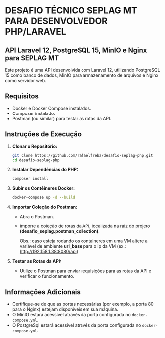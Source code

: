 # DESAFIO TÉCNICO SEPLAG MT PARA DESENVOLVEDOR PHP/LARAVEL 

## API Laravel 12, PostgreSQL 15, MinIO e Nginx para SEPLAG MT

Este projeto é uma API desenvolvida com Laravel 12, utilizando PostgreSQL 15 como banco de dados, MinIO para armazenamento de arquivos e Nginx como servidor web.

## Requisitos

* Docker e Docker Compose instalados.
* Composer instalado.
* Postman (ou similar) para testar as rotas da API.

## Instruções de Execução

1.  **Clonar o Repositório:**

    ```bash
    git clone https://github.com/rafaelfreba/desafio-seplag-php.git
    cd desafio-seplag-php
    ```

2.  **Instalar Dependências do PHP:**

    ```bash
    composer install
    ```
    
3.  **Subir os Contêineres Docker:**

    ```bash
    docker-compose up -d --build
    ```

4.  **Importar Coleção do Postman:**

    * Abra o Postman.
    * Importe a coleção de rotas da API, localizada na raiz do projeto **(desafio_seplag.postman_collection)**.

      Obs.: caso esteja rodando os containeres em uma VM altere a variável de ambiente **url_base** para o ip da VM (ex.: http://192.158.1.38:8080/api)

5.  **Testar as Rotas da API:**

    * Utilize o Postman para enviar requisições para as rotas da API e verificar o funcionamento.

## Informações Adicionais

* Certifique-se de que as portas necessárias (por exemplo, a porta 80 para o Nginx) estejam disponíveis em sua máquina.
* O MinIO estará acessível através da porta configurada no `docker-compose.yml`.
* O PostgreSql estará acessivel através da porta configurada no `docker-compose.yml`.
